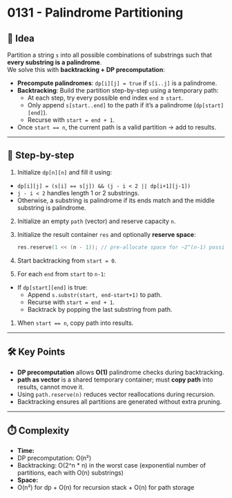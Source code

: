 # 0131 - Palindrome Partitioning

## 🧠 Idea

Partition a string `s` into all possible combinations of substrings such that **every substring is a palindrome**.  
We solve this with **backtracking + DP precomputation**:

- **Precompute palindromes**: `dp[i][j] = true` if `s[i..j]` is a palindrome.
- **Backtracking**: Build the partition step-by-step using a temporary path:
  - At each step, try every possible end index `end` ≥ `start`.
  - Only append `s[start..end]` to the path if it’s a palindrome (`dp[start][end]`).
  - Recurse with `start = end + 1`.
- Once `start == n`, the current path is a valid partition → add to results.

---

## 🔁 Step-by-step

1. Initialize `dp[n][n]` and fill it using:

- `dp[i][j] = (s[i] == s[j]) && (j - i < 2 || dp[i+1][j-1])`
- `j - i < 2` handles length 1 or 2 substrings.
- Otherwise, a substring is palindrome if its ends match and the middle substring is palindrome.

2. Initialize an empty `path` (vector<string>) and reserve capacity `n`.
3. Initialize the result container `res` and optionally **reserve space**:

   ```cpp
   res.reserve(1 << (n - 1)); // pre-allocate space for ~2^(n-1) possible partitions
4. Start backtracking from `start = 0`.
5. For each `end` from `start` to `n-1`:
- If `dp[start][end]` is true:
  - Append `s.substr(start, end-start+1)` to path.
  - Recurse with `start = end + 1`.
  - Backtrack by popping the last substring from path.
1. When `start == n`, copy path into results.

---

## 🛠️ Key Points

- **DP precomputation** allows **O(1)** palindrome checks during backtracking.
- **path as vector<string>** is a shared temporary container; must **copy path** into results, cannot move it.
- Using `path.reserve(n)` reduces vector reallocations during recursion.
- Backtracking ensures all partitions are generated without extra pruning.

---

## ⏱️ Complexity

- **Time:**  
- DP precomputation: O(n²)  
- Backtracking: O(2^n * n) in the worst case (exponential number of partitions, each with O(n) substrings)
- **Space:**  
- O(n²) for dp + O(n) for recursion stack + O(n) for path storage
